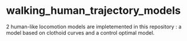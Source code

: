 # walking_human_trajectory_models
2 human-like locomotion models are impletemented in this repository : a model based on clothoid curves and a control optimal model.
